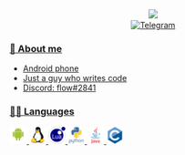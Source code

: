 <div id="header" align="center">
  <img src="https://media.giphy.com/media/M9gbBd9nbDrOTu1Mqx/giphy.gif" width="100"/>
</div>
<div id="badges" align="center">
  <a href="https://t.me/flowchik1337">
    <img src="https://img.shields.io/badge/Telegram-2CA5E0?style=for-the-badge&logo=telegram&logoColor=white" alt="Telegram"/>
</div>

### 👤 About me
- Android phone
- Just a guy who writes code
- Discord: flow#2841

<div>
  <h3>👨‍💻 Languages</h3>
  <img src="https://github.com/devicons/devicon/blob/master/icons/android/android-original-wordmark.svg" width="30" height="30"/>
  <img src="https://github.com/devicons/devicon/blob/master/icons/linux/linux-original.svg" width="30" height="30"/>
  <img src="https://github.com/devicons/devicon/blob/master/icons/lua/lua-original-wordmark.svg" width="30" height="30"/>
  <img src="https://github.com/devicons/devicon/blob/master/icons/python/python-original-wordmark.svg" width="30" height="30"/>
  <img src="https://github.com/devicons/devicon/blob/master/icons/java/java-original-wordmark.svg" width="30" height="30"/>
  <img src="https://github.com/devicons/devicon/blob/master/icons/c/c-original.svg" width="30" height="30"/>
</div>

